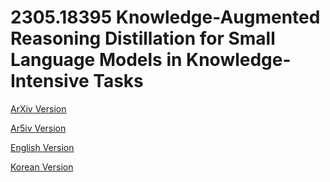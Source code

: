 # 2305.18395 Knowledge-Augmented Reasoning Distillation for Small Language Models in Knowledge-Intensive Tasks

[ArXiv Version](https://arxiv.org/abs/2305.18395)

[Ar5iv Version](https://ar5iv.org/abs/2305.18395)

[English Version](https://raw.githack.com/kh-kim/arxiv-translator/master/papers/2305.18395/paper.en.html)

[Korean Version](https://raw.githack.com/kh-kim/arxiv-translator/master/papers/2305.18395/paper.ko.html)